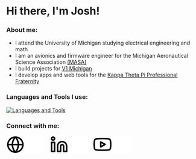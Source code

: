 # Hi there, I'm Josh! 

### About me:
- I attend the University of Michigan studying electrical engineering and math
- I am an avionics and firmware engineer for the Michigan Aeronautical Science Association [(MASA)](https://masa.engin.umich.edu/)
- I build projects for [V1 Michigan](https://v1michigan.com)
- I develop apps and web tools for the [Kappa Theta Pi Professional Fraternity](https://ktpmichigan.com/)

### Languages and Tools I use:

[![Languages and Tools](https://skillicons.dev/icons?i=arduino,bash,c,cpp,css,dart,fastapi,figma,firebase,flutter,git,html,java,js,latex,linux,matlab,nextjs,nodejs,notion,npm,obsidian,opencv,powershell,pr,py,raspberrypi,react,sklearn,swift,tailwind,ts&theme=dark)](https://v0-mildjosh.vercel.app/projects)

[website]: https://mildjosh.com
[linkedin]: https://linkedin.com/in/mildjosh
[youtube]: https://youtube.com/mildjosh

### Connect with me:

[![website](./img/globe-light.svg)](https://mildjosh.com#gh-light-mode-only)
[![website](./img/globe-dark.svg)](https://mildjosh.com#gh-dark-mode-only)
&nbsp;&nbsp;
[![website](./img/linkedin-light.svg)](https://linkedin.com/in/mildjosh#gh-light-mode-only)
[![website](./img/linkedin-dark.svg)](https://linkedin.com/in/mildjosh#gh-dark-mode-only)
&nbsp;&nbsp;
[![website](./img/youtube-light.svg)](https://youtube.com/@mildjosh#gh-light-mode-only)
[![website](./img/youtube-dark.svg)](https://youtube.com/@mildjosh#gh-dark-mode-only)
